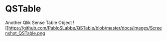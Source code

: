 # QSTable
Another Qlik Sense Table Object
![]https://github.com/PabloSLabbe/QSTable/blob/master/docs/images/Screenshot_QSTable.png
